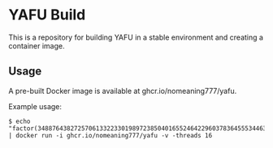 #  YAFU Build

This is a repository for building YAFU in a stable environment and creating a container image.

## Usage

A pre-built Docker image is available at ghcr.io/nomeaning777/yafu.

Example usage:
```
$ echo "factor(34887643827257061332233019897238504016552464229603783645553446311649239590777)" | docker run -i ghcr.io/nomeaning777/yafu -v -threads 16
```
